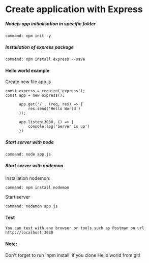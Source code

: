 # Create application with Express
    
##### Nodejs app initialisation in specific folder
    command: npm init -y 
    
##### Installation of express package
    command: npm install express --save  

#### Hello world example
Create new file app.js
        
    const express = require('express');
    const app = new express();
          
          app.get('/', (req, res) => {
              res.send('Hello World')
          });   
          
          app.listen(3030, () => {
              console.log('Server is up')
          })
##### Start server with node

    command: node app.js 

##### Start server with nodemon 
Installation nodemon:

    command: npm install nodemon

Start server

    command: nodemon app.js 
   
#### Test
    You can test with any browser or tools such as Postman on url http://localhost:3030
    
#### Note:
Don't forget to run 'npm install' if you clone Hello world from git!